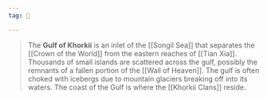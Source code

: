 ```yaml
---
tag: 🌊

---
```

> The **Gulf of Khorkii** is an inlet of the [[Songil Sea]] that separates the [[Crown of the World]] from the eastern reaches of [[Tian Xia]]. Thousands of small islands are scattered across the gulf, possibly the remnants of a fallen portion of the [[Wall of Heaven]]. The gulf is often choked with icebergs due to mountain glaciers breaking off into its waters. The coast of the Gulf is where the [[Khorkii Clans]] reside.







